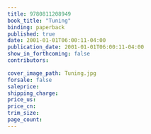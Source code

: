 ```yaml
---
title: 9780811208949
book_title: "Tuning"
binding: paperback
published: true
date: 2001-01-01T06:00:11-04:00
publication_date: 2001-01-01T06:00:11-04:00
show_in_forthcoming: false
contributors:

cover_image_path: Tuning.jpg
forsale: false
saleprice:
shipping_charge:
price_us:
price_cn:
trim_size:
page_count:
---
```


